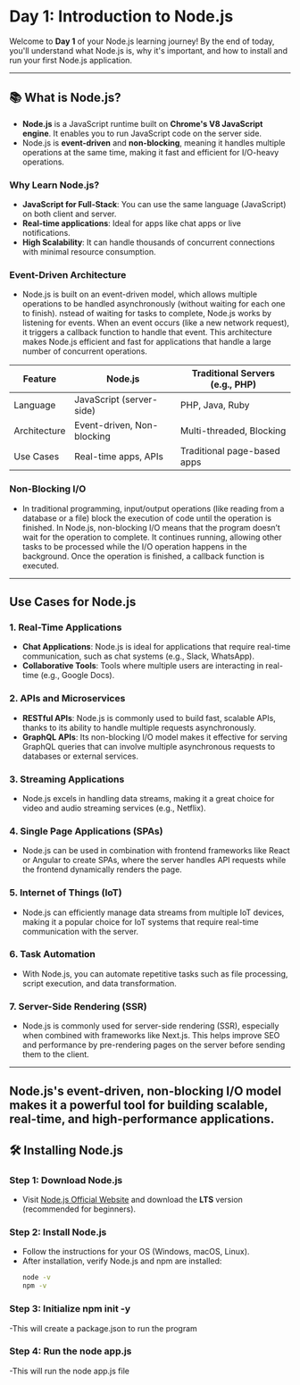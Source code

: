 # Day 1: Introduction to Node.js

Welcome to **Day 1** of your Node.js learning journey! By the end of today, you'll understand what Node.js is, why it's important, and how to install and run your first Node.js application.

---

## 📚 **What is Node.js?**

- **Node.js** is a JavaScript runtime built on **Chrome's V8 JavaScript engine**. It enables you to run JavaScript code on the server side.
- Node.js is **event-driven** and **non-blocking**, meaning it handles multiple operations at the same time, making it fast and efficient for I/O-heavy operations.

### **Why Learn Node.js?**
- **JavaScript for Full-Stack**: You can use the same language (JavaScript) on both client and server.
- **Real-time applications**: Ideal for apps like chat apps or live notifications.
- **High Scalability**: It can handle thousands of concurrent connections with minimal resource consumption.

### **Event-Driven Architecture**
- Node.js is built on an event-driven model, which allows multiple operations to be handled asynchronously (without waiting for each one to finish).
nstead of waiting for tasks to complete, Node.js works by listening for events. When an event occurs (like a new network request), it triggers a callback function to handle that event. This architecture makes Node.js efficient and fast for applications that handle a large number of concurrent operations.
  
| Feature         | Node.js                        | Traditional Servers (e.g., PHP)       |
|-----------------|--------------------------------|---------------------------------------|
| Language        | JavaScript (server-side)       | PHP, Java, Ruby                       |
| Architecture    | Event-driven, Non-blocking     | Multi-threaded, Blocking              |
| Use Cases       | Real-time apps, APIs           | Traditional page-based apps           |


### **Non-Blocking I/O**
- In traditional programming, input/output operations (like reading from a database or a file) block the execution of code until the operation is finished. In Node.js, non-blocking I/O means that the program doesn’t wait for the operation to complete. It continues running, allowing other tasks to be processed while the I/O operation happens in the background. Once the operation is finished, a callback function is executed.

---
## Use Cases for Node.js

### 1. Real-Time Applications

- **Chat Applications**: Node.js is ideal for applications that require real-time communication, such as chat systems (e.g., Slack, WhatsApp).
- **Collaborative Tools**: Tools where multiple users are interacting in real-time (e.g., Google Docs).

### 2. APIs and Microservices

- **RESTful APIs**: Node.js is commonly used to build fast, scalable APIs, thanks to its ability to handle multiple requests asynchronously.
- **GraphQL APIs**: Its non-blocking I/O model makes it effective for serving GraphQL queries that can involve multiple asynchronous requests to databases or external services.

### 3. Streaming Applications

- Node.js excels in handling data streams, making it a great choice for video and audio streaming services (e.g., Netflix).

### 4. Single Page Applications (SPAs)

- Node.js can be used in combination with frontend frameworks like React or Angular to create SPAs, where the server handles API requests while the frontend dynamically renders the page.

### 5. Internet of Things (IoT)

- Node.js can efficiently manage data streams from multiple IoT devices, making it a popular choice for IoT systems that require real-time communication with the server.

### 6. Task Automation

- With Node.js, you can automate repetitive tasks such as file processing, script execution, and data transformation.

### 7. Server-Side Rendering (SSR)

- Node.js is commonly used for server-side rendering (SSR), especially when combined with frameworks like Next.js. This helps improve SEO and performance by pre-rendering pages on the server before sending them to the client.

---

Node.js's event-driven, non-blocking I/O model makes it a powerful tool for building scalable, real-time, and high-performance applications.
---

## 🛠 **Installing Node.js**

### Step 1: Download Node.js
- Visit [Node.js Official Website](https://nodejs.org/) and download the **LTS** version (recommended for beginners).
  
### Step 2: Install Node.js
- Follow the instructions for your OS (Windows, macOS, Linux).
- After installation, verify Node.js and npm are installed:
  ```bash
  node -v
  npm -v

### Step 3: Initialize npm init -y
-This will create a package.json to run the program

### Step 4: Run the node app.js
-This will run the node app.js file
